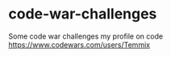 # code-war-challenges
Some code war challenges
my profile on code 
https://www.codewars.com/users/Temmix
